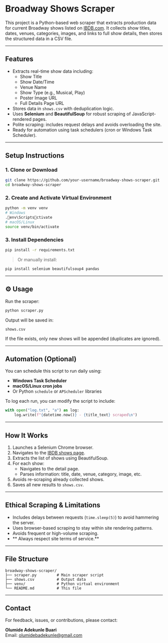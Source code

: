 
#  Broadway Shows Scraper

This project is a Python-based web scraper that extracts production data for current Broadway shows listed on [IBDB.com](https://www.ibdb.com/shows). It collects show titles, dates, venues, categories, images, and links to full show details, then stores the structured data in a CSV file.

---

##  Features

- Extracts real-time show data including:
  - Show Title
  - Show Date/Time
  - Venue Name
  - Show Type (e.g., Musical, Play)
  - Poster Image URL
  - Full Details Page URL
- Stores data in `shows.csv` with deduplication logic.
- Uses **Selenium** and **BeautifulSoup** for robust scraping of JavaScript-rendered pages.
- Polite scraping: includes request delays and avoids overloading the site.
- Ready for automation using task schedulers (cron or Windows Task Scheduler).

---

##  Setup Instructions

### 1. Clone or Download

```bash
git clone https://github.com/your-username/broadway-shows-scraper.git
cd broadway-shows-scraper
```

### 2. Create and Activate Virtual Environment

```bash
python -m venv venv
# Windows
.env\Scriptsctivate
# macOS/Linux
source venv/bin/activate
```

### 3. Install Dependencies

```bash
pip install -r requirements.txt
```

> Or manually install:
```bash
pip install selenium beautifulsoup4 pandas
```

---

## ⚙️ Usage

Run the scraper:

```bash
python scraper.py
```

Output will be saved in:

```
shows.csv
```

If the file exists, only new shows will be appended (duplicates are ignored).

---

##  Automation (Optional)

You can schedule this script to run daily using:

- **Windows Task Scheduler**
- **macOS/Linux cron jobs**
- Or Python `schedule` or `APScheduler` libraries

To log each run, you can modify the script to include:

```python
with open("log.txt", "a") as log:
    log.write(f"{datetime.now()} - {title_text} scraped\n")
```

---

##  How It Works

1. Launches a Selenium Chrome browser.
2. Navigates to the [IBDB shows page](https://www.ibdb.com/shows).
3. Extracts the list of shows using BeautifulSoup.
4. For each show:
   - Navigates to the detail page.
   - Parses information: title, date, venue, category, image, etc.
5. Avoids re-scraping already collected shows.
6. Saves all new results to `shows.csv`.

---

##  Ethical Scraping & Limitations

- Includes delays between requests (`time.sleep(5)`) to avoid hammering the server.
- Uses browser-based scraping to stay within site rendering patterns.
- Avoids frequent or high-volume scraping.
- ** Always respect site terms of service.**

---

##  File Structure

```
broadway-shows-scraper/
├── scraper.py         # Main scraper script
├── shows.csv          # Output data
├── venv/              # Python virtual environment
└── README.md          # This file
```

---

##  Contact

For feedback, issues, or contributions, please contact:

**Olumide Adekunle Buari**  
Email: olumidebadekunle@gmail.com
